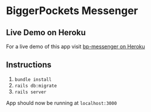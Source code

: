 # BiggerPockets Messenger

## Live Demo on Heroku

For a live demo of this app visit [bp-messenger on Heroku](https://bp-messenger.herokuapp.com)

## Instructions

1. `bundle install`
2. `rails db:migrate`
3. `rails server`

App should now be running at `localhost:3000`

